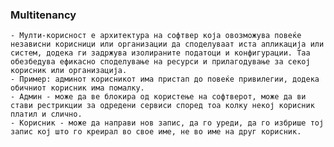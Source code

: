 ### Multitenancy

    - Мулти-корисност е архитектура на софтвер која овозможува повеќе независни корисници или организации да споделуваат иста апликација или систем, додека ги задржува изолираните податоци и конфигурации. Таа обезбедува ефикасно споделување на ресурси и прилагодување за секој корисник или организација.
    - Пример: админот корисникот има пристап до повеќе привилегии, додека обичниот корисник има помалку.
    - Админ - може да ве блокира од користење на софтверот, може да ви стави рестрикции за одредени сервиси според тоа колку некој корисник платил и слично.
    - Корисник - може да направи нов запис, да го уреди, да го избрише тој запис кој што го креирал во свое име, не во име на друг корисник.
